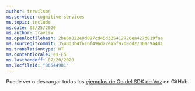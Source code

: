 ```yaml
---
author: trrwilson
ms.service: cognitive-services
ms.topic: include
ms.date: 03/25/2020
ms.author: travisw
ms.openlocfilehash: 2be6a022e0d097cd45d325412726ea427d819fae
ms.sourcegitcommit: 3543d3b4f6c6f496d22ea5f97d8cd2700ac9a481
ms.translationtype: HT
ms.contentlocale: es-ES
ms.lasthandoff: 07/20/2020
ms.locfileid: "86544981"
---
```

Puede ver o descargar todos los [ejemplos de Go del SDK de Voz](https://github.com/microsoft/cognitive-services-speech-sdk-go/tree/master/samples) en GitHub. 